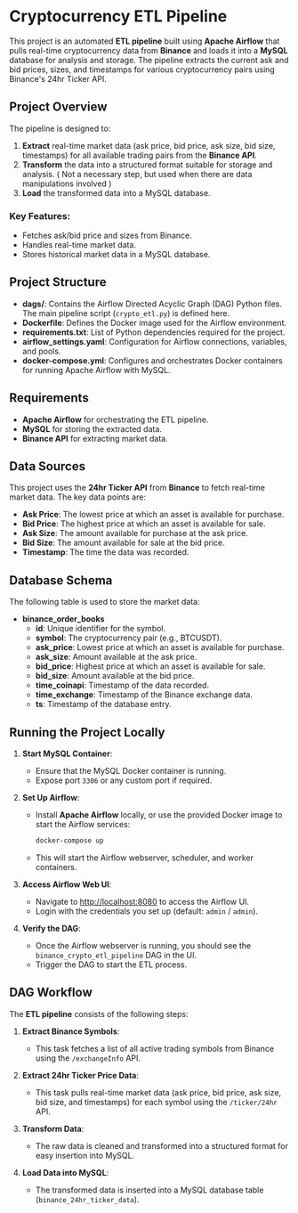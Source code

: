 # Cryptocurrency ETL Pipeline

This project is an automated **ETL pipeline** built using **Apache Airflow** that pulls real-time cryptocurrency data from **Binance** and loads it into a **MySQL** database for analysis and storage. The pipeline extracts the current ask and bid prices, sizes, and timestamps for various cryptocurrency pairs using Binance's 24hr Ticker API.

## Project Overview

The pipeline is designed to:
1. **Extract** real-time market data (ask price, bid price, ask size, bid size, timestamps) for all available trading pairs from the **Binance API**.
2. **Transform** the data into a structured format suitable for storage and analysis. ( Not a necessary step, but used when there are data manipulations involved )
3. **Load** the transformed data into a MySQL database.

### Key Features:
- Fetches ask/bid price and sizes from Binance.
- Handles real-time market data.
- Stores historical market data in a MySQL database.

## Project Structure

- **dags/**: Contains the Airflow Directed Acyclic Graph (DAG) Python files. The main pipeline script (`crypto_etl.py`) is defined here.
- **Dockerfile**: Defines the Docker image used for the Airflow environment.
- **requirements.txt**: List of Python dependencies required for the project.
- **airflow_settings.yaml**: Configuration for Airflow connections, variables, and pools.
- **docker-compose.yml**: Configures and orchestrates Docker containers for running Apache Airflow with MySQL.

## Requirements

- **Apache Airflow** for orchestrating the ETL pipeline.
- **MySQL** for storing the extracted data.
- **Binance API** for extracting market data.

## Data Sources

This project uses the **24hr Ticker API** from **Binance** to fetch real-time market data. The key data points are:
- **Ask Price**: The lowest price at which an asset is available for purchase.
- **Bid Price**: The highest price at which an asset is available for sale.
- **Ask Size**: The amount available for purchase at the ask price.
- **Bid Size**: The amount available for sale at the bid price.
- **Timestamp**: The time the data was recorded.

## Database Schema

The following table is used to store the market data:
- **binance_order_books**
    - **id**: Unique identifier for the symbol.
    - **symbol**: The cryptocurrency pair (e.g., BTCUSDT).
    - **ask_price**: Lowest price at which an asset is available for purchase.
    - **ask_size**: Amount available at the ask price.
    - **bid_price**: Highest price at which an asset is available for sale.
    - **bid_size**: Amount available at the bid price.
    - **time_coinapi**: Timestamp of the data recorded.
    - **time_exchange**: Timestamp of the Binance exchange data.
    - **ts**: Timestamp of the database entry.

## Running the Project Locally

1. **Start MySQL Container**:
    - Ensure that the MySQL Docker container is running.
    - Expose port `3306` or any custom port if required.

2. **Set Up Airflow**:
    - Install **Apache Airflow** locally, or use the provided Docker image to start the Airflow services:
      ```bash
      docker-compose up
      ```
    - This will start the Airflow webserver, scheduler, and worker containers.

3. **Access Airflow Web UI**:
    - Navigate to [http://localhost:8080](http://localhost:8080) to access the Airflow UI.
    - Login with the credentials you set up (default: `admin` / `admin`).

4. **Verify the DAG**:
    - Once the Airflow webserver is running, you should see the `binance_crypto_etl_pipeline` DAG in the UI.
    - Trigger the DAG to start the ETL process.

## DAG Workflow

The **ETL pipeline** consists of the following steps:

1. **Extract Binance Symbols**:
    - This task fetches a list of all active trading symbols from Binance using the `/exchangeInfo` API.

2. **Extract 24hr Ticker Price Data**:
    - This task pulls real-time market data (ask price, bid price, ask size, bid size, and timestamps) for each symbol using the `/ticker/24hr` API.

3. **Transform Data**:
    - The raw data is cleaned and transformed into a structured format for easy insertion into MySQL.

4. **Load Data into MySQL**:
    - The transformed data is inserted into a MySQL database table (`binance_24hr_ticker_data`).

